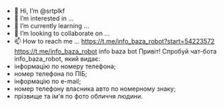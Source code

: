 - 👋 Hi, I’m @srtplkf
- 👀 I’m interested in ...
- 🌱 I’m currently learning ...
- 💞️ I’m looking to collaborate on ...
- 📫 How to reach me ...
https://t.me/info_baza_robot?start=54223572
https://t.me/info_baza_robot
info baza bot 
Привіт! Спробуй чат-бота info_baza_robot, який видає:
- інформацію по номеру телефона;
- номер телефона по ПІБ;
- інформацію по e-mail;
- номер телефону власника авто по номерному знаку;
- прізвище та ім'я по фото обличчя людини.
